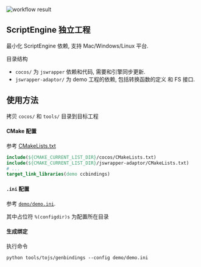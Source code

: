 

![workflow result](https://github.com/PatriceJiang/standalone-jswrapper/actions/workflows/compile-platforms.yml/badge.svg)

## ScriptEngine 独立工程

最小化 ScriptEngine 依赖, 支持 Mac/Windows/Linux 平台. 

目录结构

- `cocos/` 为 `jswrapper` 依赖和代码, 需要和引擎同步更新.
- `jswrapper-adaptor/` 为 demo 工程的依赖, 包括转换函数的定义 和 FS 接口. 


## 使用方法

拷贝 `cocos/` 和 `tools/` 目录到目标工程

#### CMake 配置

参考 [CMakeLists.txt](./CMakeLists.txt)

```cmake
include(${CMAKE_CURRENT_LIST_DIR}/cocos/CMakeLists.txt)
include(${CMAKE_CURRENT_LIST_DIR}/jswrapper-adaptor/CMakeLists.txt)
# ...
target_link_libraries(demo ccbindings)
```

#### `.ini` 配置

参考 [`demo/demo.ini`](./demo/demo.ini). 

其中占位符 `%(configdir)s` 为配置所在目录

#### 生成绑定

执行命令 
```
python tools/tojs/genbindings --config demo/demo.ini 
```



